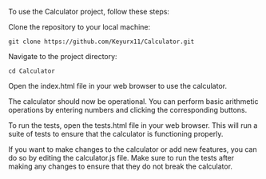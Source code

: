To use the Calculator project, follow these steps:

Clone the repository to your local machine:

`git clone https://github.com/Keyurx11/Calculator.git`

Navigate to the project directory:

`cd Calculator`

Open the index.html file in your web browser to use the calculator.

The calculator should now be operational. You can perform basic arithmetic operations by entering numbers and clicking the corresponding buttons.

To run the tests, open the tests.html file in your web browser. This will run a suite of tests to ensure that the calculator is functioning properly.

If you want to make changes to the calculator or add new features, you can do so by editing the calculator.js file. Make sure to run the tests after making any changes to ensure that they do not break the calculator.
